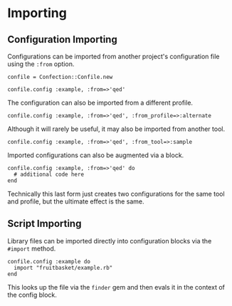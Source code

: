 # Importing
 
## Configuration Importing

Configurations can be imported from another project's configuration file
using the `:from` option.

    confile = Confection::Confile.new

    confile.config :example, :from=>'qed'

The configuration can also be imported from a different profile.

    confile.config :example, :from=>'qed', :from_profile=>:alternate

Although it will rarely be useful, it may also be imported from another tool.

    confile.config :example, :from=>'qed', :from_tool=>:sample

Imported configurations can also be augmented via a block.

    confile.config :example, :from=>'qed' do
      # additional code here
    end

Technically this last form just creates two configurations for the same
tool and profile, but the ultimate effect is the same.

## Script Importing

Library files can be imported directly into configuration blocks via the
`#import` method.

    confile.config :example do
      import "fruitbasket/example.rb"
    end

This looks up the file via the `finder` gem and then evals it in the context
of the config block.

